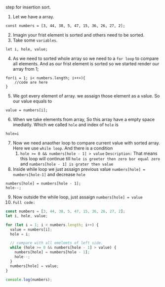 step for insertion sort.
1. Let we have a array.
``` 
const numbers = [3, 44, 38, 5, 47, 15, 36, 26, 27, 2];
```
2. Imagin your frist element is sorted and others need to be sorted.
3. Take some `variables`.
```
let i, hole, value;
```
4. As we need to sorted whole array so we need to a `for loop` to compare all elements. And as our frist element is sorted so we started render our array from 1;
```
for(i = 1; i< numbers.length; i++>){
    //code are here
}
```
5. We got every element of array. we assaign those element as a value. So our value equals to 
```
value = numbers[i];
```
6. When we take elements from array, So this array have a empty space imediatly. Which we called `hole` and index of `hole` is
```
hole=i
```
7. Now we need anaother loop to compare current value with sorted array. Here we use `while loop`. And there is a condition
    1. `hole >= 0 && numbers[hole - 1] > value`
    `Description:` That means this loop will continue till `hole is greeter then zero bor equal zero` and  `numbers[hole - 1] is grater then value`
8. Inside while loop we just assaign previous value `numbers[hole] = numbers[hole-1]` and decrease `hole`
```
numbers[hole] = numbers[hole - 1];
hole--;
```
9. Now outside the while loop, just assaign `numbers[hole] = value`
10. `Full code:`
```javascript
const numbers = [3, 44, 38, 5, 47, 15, 36, 26, 27, 2];
let i, hole, value;

for (let i = 1; i < numbers.length; i++) {
  value = numbers[i];
  hole = i;

  // compare with all emelemts of left side.
  while (hole >= 0 && numbers[hole - 1] > value) {
    numbers[hole] = numbers[hole - 1];
    hole--;
  }
  numbers[hole] = value;
}

console.log(numbers);
```




